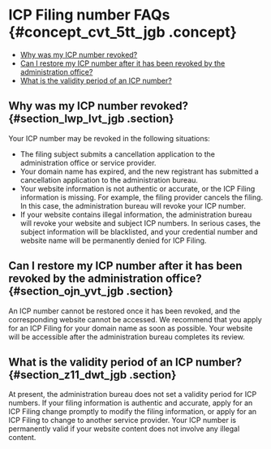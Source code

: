 # ICP Filing number FAQs {#concept_cvt_5tt_jgb .concept}

-   [Why was my ICP number revoked?](#section_lwp_lvt_jgb)
-   [Can I restore my ICP number after it has been revoked by the administration office?](#section_ojn_yvt_jgb)
-   [What is the validity period of an ICP number?](#section_z11_dwt_jgb)

## Why was my ICP number revoked? {#section_lwp_lvt_jgb .section}

Your ICP number may be revoked in the following situations:

-   The filing subject submits a cancellation application to the administration office or service provider.
-   Your domain name has expired, and the new registrant has submitted a cancellation application to the administration bureau.
-   Your website information is not authentic or accurate, or the ICP Filing information is missing. For example, the filing provider cancels the filing. In this case, the administration bureau will revoke your ICP number.
-   If your website contains illegal information, the administration bureau will revoke your website and subject ICP numbers. In serious cases, the subject information will be blacklisted, and your credential number and website name will be permanently denied for ICP Filing.

## Can I restore my ICP number after it has been revoked by the administration office? {#section_ojn_yvt_jgb .section}

An ICP number cannot be restored once it has been revoked, and the corresponding website cannot be accessed. We recommend that you apply for an ICP Filing for your domain name as soon as possible. Your website will be accessible after the administration bureau completes its review.

## What is the validity period of an ICP number? {#section_z11_dwt_jgb .section}

At present, the administration bureau does not set a validity period for ICP numbers. If your filing information is authentic and accurate, apply for an ICP Filing change promptly to modify the filing information, or apply for an ICP Filing to change to another service provider. Your ICP number is permanently valid if your website content does not involve any illegal content.

